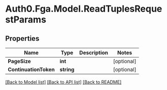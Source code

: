 # Auth0.Fga.Model.ReadTuplesRequestParams

## Properties

Name | Type | Description | Notes
------------ | ------------- | ------------- | -------------
**PageSize** | **int** |  | [optional] 
**ContinuationToken** | **string** |  | [optional] 

[[Back to Model list]](../README.md#models) [[Back to API list]](../README.md#api-endpoints) [[Back to README]](../README.md)

